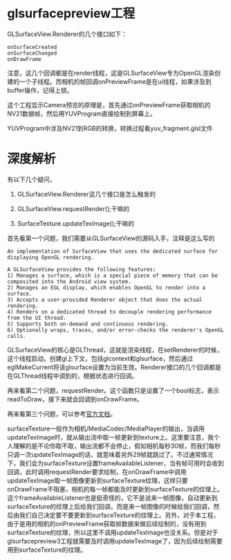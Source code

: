 # glsurfacepreview工程

GLSurfaceView.Renderer的几个接口如下：

```
onSurfaceCreated
onSurfaceChanged
onDrawFrame
```

注意，这几个回调都是在render线程，这是GLSurfaceView专为OpenGL渲染创建的一个子线程。而相机的帧回调onPreviewFrame是在ui线程，如果涉及到buffer操作，记得上锁。

这个工程显示Camera预览的原理是，首先通过onPreviewFrame获取相机的NV21数据帧，然后用YUVProgram直接绘制到屏幕上。

YUVProgram中涉及NV21到RGB的转换，转换过程看yuv_fragment.glsl文件



# 深度解析

有以下几个疑问，

1. GLSurfaceView.Renderer这几个接口是怎么触发的

2. GLSurfaceView.requestRender();干嘛的

3. SurfaceTexture.updateTexImage();干嘛的

首先看第一个问题，我们需要从GLSurfaceView的源码入手，注释是这么写的

```
An implementation of SurfaceView that uses the dedicated surface for displaying OpenGL rendering.

A GLSurfaceView provides the following features:
1) Manages a surface, which is a special piece of memory that can be composited into the Android view system.
2) Manages an EGL display, which enables OpenGL to render into a surface.
3) Accepts a user-provided Renderer object that does the actual rendering.
4) Renders on a dedicated thread to decouple rendering performance from the UI thread.
5) Supports both on-demand and continuous rendering.
6) Optionally wraps, traces, and/or error-checks the renderer's OpenGL calls.
```

GLSurfaceView的核心是GLThread，这就是渲染线程，在setRenderer的时候，这个线程启动。创建gl上下文，包括glcontext和glsurface，然后通过eglMakeCurrent将该glsurface设置为当前生效。Renderer接口的几个回调都是在GLThread线程中调到的，根据状态进行回调。

再来看第二个问题，requestRender。这个函数只是设置了一个bool标志，表示readToDraw，接下来就会回调到onDrawFrame。

再来看第三个问题，可以参考[官方文档](https://developer.android.com/reference/android/graphics/SurfaceTexture)。

surfaceTexture一般作为相机/MediaCodec/MediaPlayer的输出，当调用updateTexImage时，就从输出流中取一帧更新到texture上。这里要注意，我个人理解的是不论你取不取，输出流都不会停止，假如相机每秒30帧，而我们每秒只调一次updateTexImage的话，就意味着另外29帧就跳过了。不过通常情况下，我们会为surfaceTexture设置frameAvailableListener，当有帧可用时会收到回调，此时调用requestRender要求绘制，在onDrawFrame中调用updateTexImage取一帧图像更新到surfaceTexture纹理，这样只要onDrawFrame不阻塞，相机的每一帧都能及时更新到surfaceTexture的纹理上。这个frameAvailableListener也是挺奇怪的，它不是说来一帧图像，自动更新到surfaceTexture的纹理上后给我们回调，而是来一帧图像的时候给我们回调，然后由我们自己决定要不要更新到surfaceTexture的纹理上。另外，对于本工程，由于是用的相机的onPreviewFrame获取帧数据来做后续绘制的，没有用到surfaceTexture的纹理，所以这里不调用updateTexImage也没关系。但是对于glsurfacepreview3工程就需要及时调用updateTexImage了，因为后续绘制需要用到surfaceTexture的纹理。
